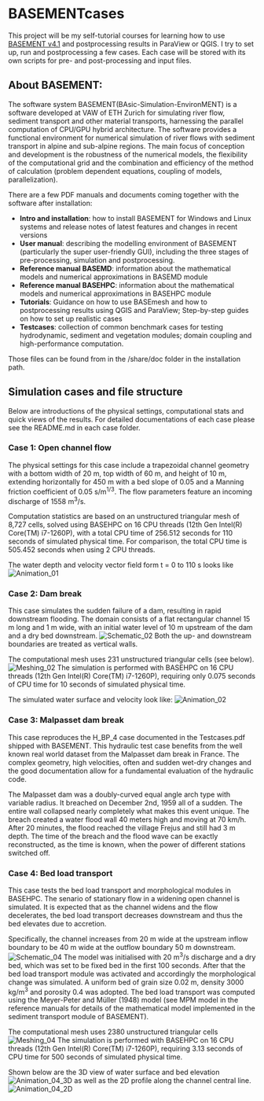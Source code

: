 # BASEMENTcases

This project will be my self-tutorial courses for learning how to use [BASEMENT v4.1](https://basement.ethz.ch/download/software-download.html) and postprocessing results in ParaView or QGIS. I try to set up, run and postprocessing a few cases. Each case will be stored with its own scripts for pre- and post-processing and input files.

## About BASEMENT:
The software system BASEMENT(BAsic-Simulation-EnvironMENT) is a software developed at VAW of ETH Zurich for simulating river flow, sediment transport and other material transports, harnessing the parallel computation of CPU/GPU hybrid architecture. The software provides a functional environment for numerical simulation of river flows with sediment transport in alpine and sub-alpine regions. The main focus of conception and development is the robustness of the numerical models, the flexibility of the computational grid and the combination and efficiency of the method of calculation (problem dependent equations, coupling of models, parallelization).

There are a few PDF manuals and documents coming together with the software after installation:
- **Intro and installation**: how to install BASEMENT for Windows and Linux systems and release notes of latest features and changes in recent versions
- **User manual**: describing the modelling environment of BASEMENT (particularly the super user-friendly GUI), including the three stages of pre-processing, simulation and postprocessing.
- **Reference manual BASEMD**: information about the mathematical models and numerical approximations in BASEMD module
- **Reference manual BASEHPC**: information about the mathematical models and numerical approximations in BASEHPC module
- **Tutorials**: Guidance on how to use BASEmesh and how to postprocessing results using QGIS and ParaView; Step-by-step guides on how to set up realistic cases
- **Testcases**: collection of common benchmark cases for testing hydrodynamic, sediment and vegetation modules; domain coupling and high-performance computation.

Those files can be found from in the /share/doc folder in the installation path.

## Simulation cases and file structure
Below are introductions of the physical settings, computational stats and quick views of the results. For detailed documentations of each case please see the README.md in each case folder.

### Case 1: Open channel flow

The physical settings for this case include a trapezoidal channel geometry with a bottom width of 20 m, top width of 60 m, and height of 10 m, extending horizontally for 450 m with a bed slope of 0.05 and a Manning friction coefficient of 0.05 s/m<sup>1/3</sup>. The flow parameters feature an incoming discharge of 1558 m<sup>3</sup>/s. 

Computation statistics are based on an unstructured triangular mesh of 8,727 cells, solved using BASEHPC on 16 CPU threads (12th Gen Intel(R) Core(TM) i7-1260P), with a total CPU time of 256.512 seconds for 110 seconds of simulated physical time. For comparison, the total CPU time is 505.452 seconds when using 2 CPU threads.

The water depth and velocity vector field form t = 0 to 110 s looks like 
![Animation_01](/01_openchannelflow/ParaView/01_openchannelflow.gif)

### Case 2: Dam break

This case simulates the sudden failure of a dam, resulting in rapid downstream flooding. The domain consists of a flat rectangular channel 15 m long and 1 m wide, with an initial water level of 10 m upstream of the dam and a dry bed downstream. ![Schematic_02](/02_dambreak/Physics/Schematic.jpg) Both the up- and downstream boundaries are treated as vertical walls.

The computational mesh uses 231 unstructured triangular cells (see below). ![Meshing_02](/02_dambreak/Physics/meshing.jpg) The simulation is performed with BASEHPC on 16 CPU threads (12th Gen Intel(R) Core(TM) i7-1260P), requiring only 0.075 seconds of CPU time for 10 seconds of simulated physical time. 

The simulated water surface and velocity look like:
![Animation_02](/02_dambreak/ParaView/02_dambreak.gif)

### Case 3: Malpasset dam break

This case reproduces the H_BP_4 case documented in the Testcases.pdf shipped with BASEMENT. This hydraulic test case benefits from the well known real world dataset from the Malpasset dam break in France. The complex geometry, high velocities, often and sudden wet-dry changes and the good documentation allow for a fundamental evaluation of the hydraulic code.

The Malpasset dam was a doubly-curved equal angle arch type with variable radius. It breached on December 2nd, 1959 all of a sudden. The entire wall collapsed nearly completely what makes this event unique. The breach created a water flood wall 40 meters high and moving at 70 km/h. After 20 minutes, the flood reached the village Frejus and still had 3 m depth. The time of the breach and the flood wave can be exactly reconstructed, as the time is known, when the power of different stations switched off.

### Case 4: Bed load transport

This case tests the bed load transport and morphological modules in BASEHPC. The senario of stationary flow in a widening open channel is simulated. It is expected that as the channel widens and the flow decelerates, the bed load transport decreases downstream and thus the bed elevates due to accretion. 

Specifically, the channel increases from 20 m wide at the upstream inflow boundary to be 40 m wide at the outflow boundary 50 m downstream. ![Schematic_04](/04_bedloadtransport/Physics/Schematic.jpg) The model was initialised with 20 m<sup>3</sup>/s discharge and a dry bed, which was set to be fixed bed in the first 100 seconds. After that the bed load transport module was activated and accordingly the morphological change was simulated. A uniform bed of grain size 0.02 m, density 3000 kg/m<sup>3</sup> and porosity 0.4 was adopted. The bed load transport was computed using the Meyer-Peter and Müller (1948) model (see MPM model in the reference manuals for details of the mathematical model implemented in the sediment transport module of BASEMENT).

The computational mesh uses 2380 unstructured triangular cells ![Meshing_04](/04_bedloadtransport/Physics/meshing.jpg) The simulation is performed with BASEHPC on 16 CPU threads (12th Gen Intel(R) Core(TM) i7-1260P), requiring 3.13 seconds of CPU time for 500 seconds of simulated physical time. 

Shown below are the 3D view of water surface and bed elevation ![Animation_04_3D](/04_bedloadtransport/ParaView/04_bedloadtransport_3Dview.gif) as well as the 2D profile along the channel central line. ![Animation_04_2D](/04_bedloadtransport/ParaView/04_bedloadtransport_2Dview.gif)
